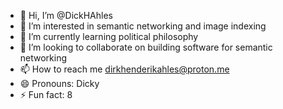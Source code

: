 - 👋 Hi, I’m @DickHAhles
- 👀 I’m interested in semantic networking and image indexing
- 🌱 I’m currently learning political philosophy
- 💞️ I’m looking to collaborate on building software for semantic networking
- 📫 How to reach me dirkhenderikahles@proton.me
- 😄 Pronouns: Dicky
- ⚡ Fun fact: 8

<!---
DickHAhles/DickHAhles is a ✨ special ✨ repository because its `README.md` (this file) appears on your GitHub profile.
You can click the Preview link to take a look at your changes.
--->
